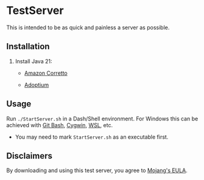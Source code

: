 # TestServer

This is intended to be as quick and painless a server as possible.

## Installation

1. Install Java 21:

    * [Amazon Corretto](https://docs.aws.amazon.com/corretto/latest/corretto-21-ug/downloads-list.html)

	* [Adoptium](https://adoptium.net/temurin/releases)

## Usage

Run `./StartServer.sh` in a Dash/Shell environment. For Windows this can be achieved with [Git Bash](https://gitforwindows.org/), [Cygwin](https://cygwin.com/install.html), [WSL](https://docs.microsoft.com/en-us/windows/wsl/install-win10), etc.

- You may need to mark `StartServer.sh` as an executable first.

## Disclaimers

By downloading and using this test server, you agree to [Mojang's EULA](https://account.mojang.com/documents/minecraft_eula).
